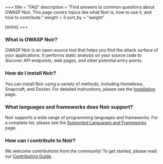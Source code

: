 +++
title = "FAQ"
description = "Find answers to common questions about OWASP Noir. This page covers topics like what Noir is, how to use it, and how to contribute."
weight = 3
sort_by = "weight"

[extra]
+++

### What is OWASP Noir?

OWASP Noir is an open-source tool that helps you find the attack surface of your applications. It performs static analysis on your source code to discover API endpoints, web pages, and other potential entry points.

### How do I install Noir?

You can install Noir using a variety of methods, including Homebrew, Snapcraft, and Docker. For detailed instructions, please see the [Installation](@/get_started/installation/index.md) page.

### What languages and frameworks does Noir support?

Noir supports a wide range of programming languages and frameworks. For a complete list, please see the [Supported Languages and Frameworks](@/usage/supported/language_and_frameworks/index.md) page.

### How can I contribute to Noir?

We welcome contributions from the community! To get started, please read our [Contributing Guide](https://github.com/owasp-noir/noir/blob/main/CONTRIBUTING.md).
